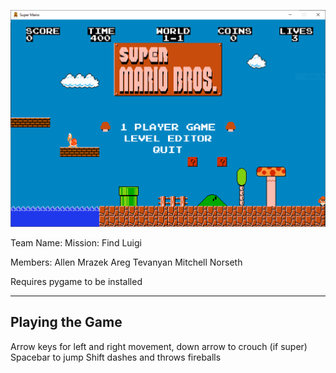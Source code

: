 ![Super Mario](./screenshots/main_menu.PNG)

Team Name: Mission: Find Luigi

Members:
Allen Mrazek
Areg Tevanyan
Mitchell Norseth


Requires pygame to be installed


----------------------------
Playing the Game
----------------------------

Arrow keys for left and right movement, down arrow to crouch (if super)
Spacebar to jump
Shift dashes and throws fireballs
